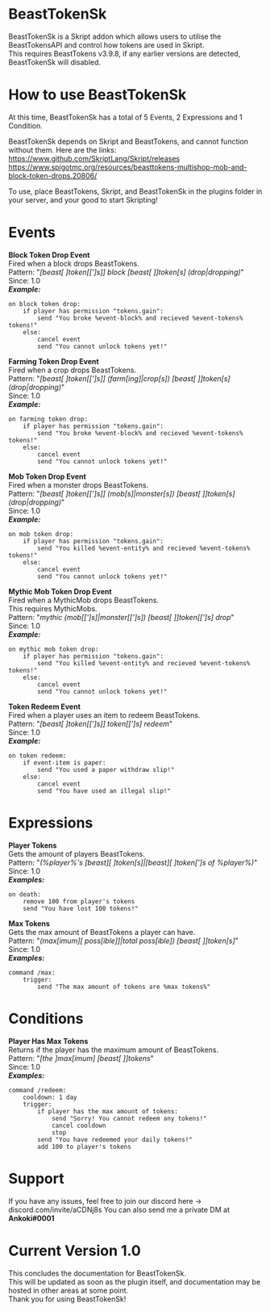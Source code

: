 # BeastTokenSk
BeastTokenSk is a Skript addon which allows users to utilise the BeastTokensAPI and control how tokens are used in Skript.  
This requires BeastTokens v3.9.8, if any earlier versions are detected, BeastTokenSk will disabled.

# How to use BeastTokenSk
At this time, BeastTokenSk has a total of 5 Events, 2 Expressions and 1 Condition.  
  
BeastTokenSk depends on Skript and BeastTokens, and cannot function without them. Here are the links:  
https://www.github.com/SkriptLang/Skript/releases  
https://www.spigotmc.org/resources/beasttokens-multishop-mob-and-block-token-drops.20806/  
  
To use, place BeastTokens, Skript, and BeastTokenSk in the plugins folder in your server, and your good to start Skripting!

# Events
**Block Token Drop Event**  
Fired when a block drops BeastTokens.  
Pattern: "*[beast[ ]token[[']s]] block [beast[ ]]token[s] (drop|dropping)*"   
Since: 1.0  
***Example:***
```
on block token drop:
    if player has permission "tokens.gain":
        send "You broke %event-block% and recieved %event-tokens% tokens!"
    else:
        cancel event
        send "You cannot unlock tokens yet!"
```  
  
**Farming Token Drop Event**  
Fired when a crop drops BeastTokens.  
Pattern: "*[beast[ ]token[[']s]] (farm[ing]|crop[s]) [beast[ ]]token[s] (drop|dropping)*"  
Since: 1.0  
***Example:***
```
on farming token drop:
    if player has permission "tokens.gain":
        send "You broke %event-block% and recieved %event-tokens% tokens!"
    else:
        cancel event
        send "You cannot unlock tokens yet!"
```  
  
**Mob Token Drop Event**  
Fired when a monster drops BeastTokens.  
Pattern: "*[beast[ ]token[[']s]] (mob[s]|monster[s]) [beast[ ]]token[s] (drop|dropping)*"  
Since: 1.0  
***Example:***
```
on mob token drop:
    if player has permission "tokens.gain":
        send "You killed %event-entity% and recieved %event-tokens% tokens!" 
    else:
        cancel event
        send "You cannot unlock tokens yet!"
```  
  
**Mythic Mob Token Drop Event**  
Fired when a MythicMob drops BeastTokens.  
This requires MythicMobs.  
Pattern: "*mythic (mob[[']s]|monster[[']s]) [beast[ ]]token[[']s] drop*"  
Since: 1.0  
***Example:***  
```
on mythic mob token drop:
    if player has permission "tokens.gain":
        send "You killed %event-entity% and recieved %event-tokens% tokens!"  
    else:
        cancel event
        send "You cannot unlock tokens yet!"
```  
  
**Token Redeem Event**  
Fired when a player uses an item to redeem BeastTokens.  
Pattern: "*[beast[ ]token[[']s]] token[[']s] redeem*"  
Since: 1.0  
***Example:***  
```
on token redeem:
    if event-item is paper:
        send "You used a paper withdraw slip!"
    else:
        cancel event
        send "You have used an illegal slip!"
```  
  
# Expressions  
**Player Tokens**  
Gets the amount of players BeastTokens.  
Pattern: "*(%player%'s [beast][ ]token[s]|[beast][ ]token[']s of %player%)*"  
Since: 1.0  
***Examples:***  
```
on death:
    remove 100 from player's tokens
    send "You have lost 100 tokens!"
```  
  
**Max Tokens**  
Gets the max amount of BeastTokens a player can have.  
Pattern: "*(max[imum][ poss[ible]]|total poss[ible]) [beast[ ]]token[s]*"  
Since: 1.0  
***Examples:***  
```
command /max:
    trigger:
        send "The max amount of tokens are %max tokens%"
```  
  
# Conditions  
**Player Has Max Tokens**  
Returns if the player has the maximum amount of BeastTokens.  
Pattern: "*[the ]max[imum] [beast[ ]]tokens*"  
Since: 1.0  
***Examples:***  
```
command /redeem:
    cooldown: 1 day
    trigger:
        if player has the max amount of tokens:
            send "Sorry! You cannot redeem any tokens!"
            cancel cooldown
            stop
        send "You have redeemed your daily tokens!"
        add 100 to player's tokens
```  
# Support  
If you have any issues, feel free to join our discord here -> discord.com/invite/aCDNj8s 
You can also send me a private DM at **Ankoki#0001**
# Current Version 1.0  
This concludes the documentation for BeastTokenSk.  
This will be updated as soon as the plugin itself, and documentation may be hosted in other areas at some point.  
Thank you for using BeastTokenSk!
